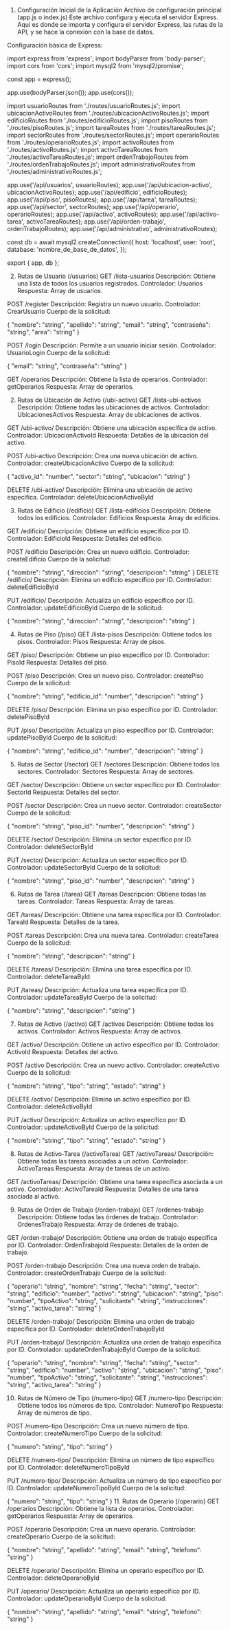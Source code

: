 1. Configuración Inicial de la Aplicación
Archivo de configuración principal (app.js o index.js)
Este archivo configura y ejecuta el servidor Express. Aquí es donde se importa y configura el servidor Express, las rutas de la API, y se hace la conexión con la base de datos.

Configuración básica de Express:

import express from 'express';
import bodyParser from 'body-parser';
import cors from 'cors';
import mysql2 from 'mysql2/promise';  

const app = express();

app.use(bodyParser.json());
app.use(cors()); 


import usuarioRoutes from './routes/usuarioRoutes.js';
import ubicacionActivoRoutes from './routes/ubicacionActivoRoutes.js';
import edificioRoutes from './routes/edificioRoutes.js';
import pisoRoutes from './routes/pisoRoutes.js';
import tareaRoutes from './routes/tareaRoutes.js';
import sectorRoutes from './routes/sectorRoutes.js';
import operarioRoutes from './routes/operarioRoutes.js';
import activoRoutes from './routes/activoRoutes.js';
import activoTareaRoutes from './routes/activoTareaRoutes.js';
import ordenTrabajoRoutes from './routes/ordenTrabajoRoutes.js';
import administrativoRoutes from './routes/administrativoRoutes.js';


app.use('/api/usuarios', usuarioRoutes);
app.use('/api/ubicacion-activo', ubicacionActivoRoutes);
app.use('/api/edificio', edificioRoutes);
app.use('/api/piso', pisoRoutes);
app.use('/api/tarea', tareaRoutes);
app.use('/api/sector', sectorRoutes);
app.use('/api/operario', operarioRoutes);
app.use('/api/activo', activoRoutes);
app.use('/api/activo-tarea', activoTareaRoutes);
app.use('/api/orden-trabajo', ordenTrabajoRoutes);
app.use('/api/administrativo', administrativoRoutes);


const db = await mysql2.createConnection({
  host: 'localhost',
  user: 'root',
  database: 'nombre_de_base_de_datos',
});

export { app, db };


2. Rutas de Usuario (/usuarios)
GET /lista-usuarios
Descripción: Obtiene una lista de todos los usuarios registrados.
Controlador: Usuarios
Respuesta: Array de usuarios.

POST /register
Descripción: Registra un nuevo usuario.
Controlador: CrearUsuario
Cuerpo de la solicitud:

{
  "nombre": "string",
  "apellido": "string",
  "email": "string",
  "contraseña": "string",
  "area": "string"
}

POST /login
Descripción: Permite a un usuario iniciar sesión.
Controlador: UsuarioLogin
Cuerpo de la solicitud:

{
  "email": "string",
  "contraseña": "string"
}

GET /operarios
Descripción: Obtiene la lista de operarios.
Controlador: getOperarios
Respuesta: Array de operarios.

2. Rutas de Ubicación de Activo (/ubi-activo)
GET /lista-ubi-activos
Descripción: Obtiene todas las ubicaciones de activos.
Controlador: UbicacionesActivos
Respuesta: Array de ubicaciones de activos.

GET /ubi-activo/
Descripción: Obtiene una ubicación específica de activo.
Controlador: UbicacionActivoId
Respuesta: Detalles de la ubicación del activo.

POST /ubi-activo
Descripción: Crea una nueva ubicación de activo.
Controlador: createUbicacionActivo
Cuerpo de la solicitud:

{
  "activo_id": "number",
  "sector": "string",
  "ubicacion": "string"
}

DELETE /ubi-activo/
Descripción: Elimina una ubicación de activo específica.
Controlador: deleteUbicacionActivoById

3. Rutas de Edificio (/edificio)
GET /lista-edificios
Descripción: Obtiene todos los edificios.
Controlador: Edificios
Respuesta: Array de edificios.

GET /edificio/
Descripción: Obtiene un edificio específico por ID.
Controlador: EdificioId
Respuesta: Detalles del edificio.

POST /edificio
Descripción: Crea un nuevo edificio.
Controlador: createEdificio
Cuerpo de la solicitud:

{
  "nombre": "string",
  "direccion": "string",
  "descripcion": "string"
}
DELETE /edificio/
Descripción: Elimina un edificio específico por ID.
Controlador: deleteEdificioById

PUT /edificio/
Descripción: Actualiza un edificio específico por ID.
Controlador: updateEdificioById
Cuerpo de la solicitud:

{
  "nombre": "string",
  "direccion": "string",
  "descripcion": "string"
}

4. Rutas de Piso (/piso)
GET /lista-pisos
Descripción: Obtiene todos los pisos.
Controlador: Pisos
Respuesta: Array de pisos.

GET /piso/
Descripción: Obtiene un piso específico por ID.
Controlador: PisoId
Respuesta: Detalles del piso.

POST /piso
Descripción: Crea un nuevo piso.
Controlador: createPiso
Cuerpo de la solicitud:

{
  "nombre": "string",
  "edificio_id": "number",
  "descripcion": "string"
}

DELETE /piso/
Descripción: Elimina un piso específico por ID.
Controlador: deletePisoById

PUT /piso/
Descripción: Actualiza un piso específico por ID.
Controlador: updatePisoById
Cuerpo de la solicitud:

{
  "nombre": "string",
  "edificio_id": "number",
  "descripcion": "string"
}

5. Rutas de Sector (/sector)
GET /sectores
Descripción: Obtiene todos los sectores.
Controlador: Sectores
Respuesta: Array de sectores.

GET /sector/
Descripción: Obtiene un sector específico por ID.
Controlador: SectorId
Respuesta: Detalles del sector.

POST /sector
Descripción: Crea un nuevo sector.
Controlador: createSector
Cuerpo de la solicitud:

{
  "nombre": "string",
  "piso_id": "number",
  "descripcion": "string"
}

DELETE /sector/
Descripción: Elimina un sector específico por ID.
Controlador: deleteSectorById

PUT /sector/
Descripción: Actualiza un sector específico por ID.
Controlador: updateSectorById
Cuerpo de la solicitud:

{
  "nombre": "string",
  "piso_id": "number",
  "descripcion": "string"
}

6. Rutas de Tarea (/tarea)
GET /tareas
Descripción: Obtiene todas las tareas.
Controlador: Tareas
Respuesta: Array de tareas.

GET /tareas/
Descripción: Obtiene una tarea específica por ID.
Controlador: TareaId
Respuesta: Detalles de la tarea.

POST /tareas
Descripción: Crea una nueva tarea.
Controlador: createTarea
Cuerpo de la solicitud:

{
  "nombre": "string",
  "descripcion": "string"
}

DELETE /tareas/
Descripción: Elimina una tarea específica por ID.
Controlador: deleteTareaById

PUT /tareas/
Descripción: Actualiza una tarea específica por ID.
Controlador: updateTareaById
Cuerpo de la solicitud:

{
  "nombre": "string",
  "descripcion": "string"
}

7. Rutas de Activo (/activo)
GET /activos
Descripción: Obtiene todos los activos.
Controlador: Activos
Respuesta: Array de activos.

GET /activo/
Descripción: Obtiene un activo específico por ID.
Controlador: ActivoId
Respuesta: Detalles del activo.

POST /activo
Descripción: Crea un nuevo activo.
Controlador: createActivo
Cuerpo de la solicitud:

{
  "nombre": "string",
  "tipo": "string",
  "estado": "string"
}

DELETE /activo/
Descripción: Elimina un activo específico por ID.
Controlador: deleteActivoById

PUT /activo/
Descripción: Actualiza un activo específico por ID.
Controlador: updateActivoById
Cuerpo de la solicitud:

{
  "nombre": "string",
  "tipo": "string",
  "estado": "string"
}

8. Rutas de Activo-Tarea (/activoTarea)
GET /activoTareas/
Descripción: Obtiene todas las tareas asociadas a un activo.
Controlador: ActivoTareas
Respuesta: Array de tareas de un activo.

GET /activoTareas/
Descripción: Obtiene una tarea específica asociada a un activo.
Controlador: ActivoTareaId
Respuesta: Detalles de una tarea asociada al activo.

9. Rutas de Orden de Trabajo (/orden-trabajo)
GET /ordenes-trabajo
Descripción: Obtiene todas las órdenes de trabajo.
Controlador: OrdenesTrabajo
Respuesta: Array de órdenes de trabajo.

GET /orden-trabajo/
Descripción: Obtiene una orden de trabajo específica por ID.
Controlador: OrdenTrabajoId
Respuesta: Detalles de la orden de trabajo.

POST /orden-trabajo
Descripción: Crea una nueva orden de trabajo.
Controlador: createOrdenTrabajo
Cuerpo de la solicitud:

{
  "operario": "string",
  "nombre": "string",
  "fecha": "string",
  "sector": "string",
  "edificio": "number",
  "activo": "string",
  "ubicacion": "string",
  "piso": "number",
  "tipoActivo": "string",
  "solicitante": "string",
  "instrucciones": "string",
  "activo_tarea": "string"
}

DELETE /orden-trabajo/
Descripción: Elimina una orden de trabajo específica por ID.
Controlador: deleteOrdenTrabajoById

PUT /orden-trabajo/
Descripción: Actualiza una orden de trabajo específica por ID.
Controlador: updateOrdenTrabajoById
Cuerpo de la solicitud:

{
  "operario": "string",
  "nombre": "string",
  "fecha": "string",
  "sector": "string",
  "edificio": "number",
  "activo": "string",
  "ubicacion": "string",
  "piso": "number",
  "tipoActivo": "string",
  "solicitante": "string",
  "instrucciones": "string",
  "activo_tarea": "string"
}

10. Rutas de Número de Tipo (/numero-tipo)
GET /numero-tipo
Descripción: Obtiene todos los números de tipo.
Controlador: NumeroTipo
Respuesta: Array de números de tipo.

POST /numero-tipo
Descripción: Crea un nuevo número de tipo.
Controlador: createNumeroTipo
Cuerpo de la solicitud:

{
  "numero": "string",
  "tipo": "string"
}

DELETE /numero-tipo/
Descripción: Elimina un número de tipo específico por ID.
Controlador: deleteNumeroTipoById

PUT /numero-tipo/
Descripción: Actualiza un número de tipo específico por ID.
Controlador: updateNumeroTipoById
Cuerpo de la solicitud:

{
  "numero": "string",
  "tipo": "string"
}
11. Rutas de Operario (/operario)
GET /operarios
Descripción: Obtiene la lista de operarios.
Controlador: getOperarios
Respuesta: Array de operarios.

POST /operario
Descripción: Crea un nuevo operario.
Controlador: createOperario
Cuerpo de la solicitud:

{
  "nombre": "string",
  "apellido": "string",
  "email": "string",
  "telefono": "string"
}

DELETE /operario/
Descripción: Elimina un operario específico por ID.
Controlador: deleteOperarioById

PUT /operario/
Descripción: Actualiza un operario específico por ID.
Controlador: updateOperarioById
Cuerpo de la solicitud:

{
  "nombre": "string",
  "apellido": "string",
  "email": "string",
  "telefono": "string"
}

